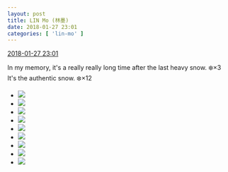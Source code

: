 ```yaml
---
layout: post
title: LIN Mo (林墨)
date: 2018-01-27 23:01
categories: [ 'lin-mo' ]
---
```


<div class="weibo-info">
  <a href="https://weibo.com/6108312042/G0oq9is8w">2018-01-27 23:01</a>
</div>

In my memory, it's a really really long time after the last heavy snow. ❄️×3 It's the authentic snow. ❄️×12

<!-- more -->

<ul class="weibo-pic-list-3">
  <li class="weibo-pic">
    <a href="https://wx1.sinaimg.cn/mw690/006FnQZYly1fnvk3phwwlj30u00u0gof.jpg"><img src="https://wx1.sinaimg.cn/thumb150/006FnQZYly1fnvk3phwwlj30u00u0gof.jpg"/></a>
  </li>
  <li class="weibo-pic">
    <a href="https://wx4.sinaimg.cn/mw690/006FnQZYly1fnvk3pynd9j30u00u0gnp.jpg"><img src="https://wx4.sinaimg.cn/thumb150/006FnQZYly1fnvk3pynd9j30u00u0gnp.jpg"/></a>
  </li>
  <li class="weibo-pic">
    <a href="https://wx1.sinaimg.cn/mw690/006FnQZYly1fnvk3q9u26j30u00u0tce.jpg"><img src="https://wx1.sinaimg.cn/thumb150/006FnQZYly1fnvk3q9u26j30u00u0tce.jpg"/></a>
  </li>
  <li class="weibo-pic">
    <a href="https://wx1.sinaimg.cn/mw690/006FnQZYly1fnvk3qophbj30u00u0adc.jpg"><img src="https://wx1.sinaimg.cn/thumb150/006FnQZYly1fnvk3qophbj30u00u0adc.jpg"/></a>
  </li>
  <li class="weibo-pic">
    <a href="https://wx3.sinaimg.cn/mw690/006FnQZYly1fnvk3r7a9ej31900u0gng.jpg"><img src="https://wx3.sinaimg.cn/thumb150/006FnQZYly1fnvk3r7a9ej31900u0gng.jpg"/></a>
  </li>
  <li class="weibo-pic">
    <a href="https://wx2.sinaimg.cn/mw690/006FnQZYly1fnvk3rug36j30u00u00uq.jpg"><img src="https://wx2.sinaimg.cn/thumb150/006FnQZYly1fnvk3rug36j30u00u00uq.jpg"/></a>
  </li>
  <li class="weibo-pic">
    <a href="https://wx4.sinaimg.cn/mw690/006FnQZYly1fnvk3siuk1j31jk111hd0.jpg"><img src="https://wx4.sinaimg.cn/thumb150/006FnQZYly1fnvk3siuk1j31jk111hd0.jpg"/></a>
  </li>
  <li class="weibo-pic">
    <a href="https://wx3.sinaimg.cn/mw690/006FnQZYly1fnvk3tphdzj32bc1jke82.jpg"><img src="https://wx3.sinaimg.cn/thumb150/006FnQZYly1fnvk3tphdzj32bc1jke82.jpg"/></a>
  </li>
  <li class="weibo-pic">
    <a href="https://wx4.sinaimg.cn/mw690/006FnQZYly1fnvk3uemsej31jk111qsg.jpg"><img src="https://wx4.sinaimg.cn/thumb150/006FnQZYly1fnvk3uemsej31jk111qsg.jpg"/></a>
  </li>
</ul>
